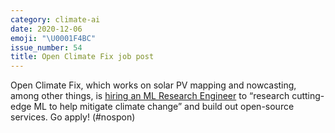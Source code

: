 ```yaml
---
category: climate-ai
date: 2020-12-06
emoji: "\U0001F4BC"
issue_number: 54
title: Open Climate Fix job post
---
```


Open Climate Fix, which works on solar PV mapping and nowcasting, among other things, is [hiring an ML Research Engineer](https://twitter.com/jack_kelly/status/1334834043108651009?utm_campaign=Dynamically%20Typed&utm_medium=email&utm_source=Revue%20newsletter) to “research cutting-edge ML to help mitigate climate change” and build out open-source services.
Go apply!
(#nospon)